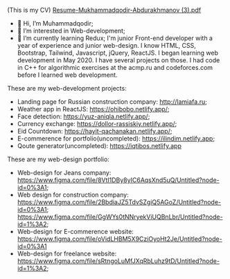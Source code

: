 (This is my CV) 
[Resume-Mukhammadqodir-Abdurakhmanov (3).pdf](https://github.com/Muhammad-uzbek/AboutMe/files/6836398/Resume-Mukhammadqodir-Abdurakhmanov.3.pdf)


- 👋 Hi, I’m Muhammadqodir;
- 👀 I’m interested in Web-development;
- 🌱 I’m currently learning Redux;
I'm junior Front-end developer with a year of experience and junior web-design.
I know HTML, CSS, Bootstrap, Tailwind, Javascript, jQuery, ReactJS. I began learning web development in May 2020. I have several projects on those. I had code in C++ for algorithmic exercises at the acmp.ru and codeforces.com before I learned web development.

These are my web-development projects:
- Landing page for Russian construction company: http://lamiafa.ru;
- Weather app in ReactJS: https://ohibobo.netlify.app/;
- Face detection: https://yuz-aniqla.netlify.app/;
- Currency exchange: https://dollor-rassiskiy.netlify.app/;
- Eid Countdown: https://hayit-qachanakan.netlify.app/;
- E-commerence for portfolio(uncompleted): https://ilindim.netlify.app;
- Qoute generator(uncompleted): https://iqtibos.netlify.app

These are my web-design portfolio:
- Web-design for Jeans company:         https://www.figma.com/file/8VtI1DBy8yIC6AqsXnd5uQ/Untitled?node-id=0%3A1;
- Web design for construction company: https://www.figma.com/file/2BbdiaJZ5TdvSZgiQ5AGoZ/Untitled?node-id=0%3A1;
                                       https://www.figma.com/file/GgWYs0tNNryekViUQBnLbr/Untitled?node-id=1%3A2;
- Web-design for E-commerence website: https://www.figma.com/file/oVidLHBM5X9CziOyoHt2Je/Untitled?node-id=0%3A1
- Web-design for freelance website:     https://www.figma.com/file/sRtngoLuMfJXqRbLuhz9tD/Untitled?node-id=1%3A2;
<!---
Muhammad-uzbek/Muhammad-uzbek is a ✨ special ✨ repository because its `README.md` (this file) appears on your GitHub profile.
You can click the Preview link to take a look at your changes.
--->
